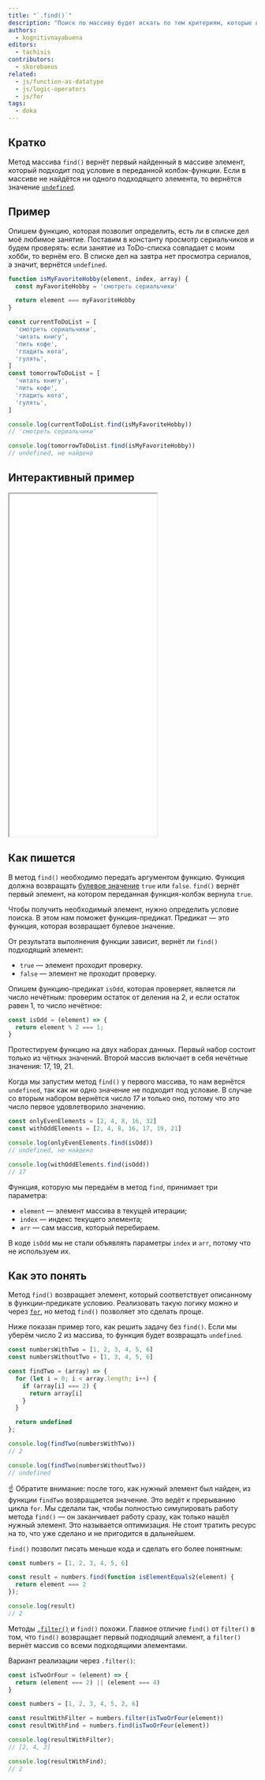 ```yaml
---
title: "`.find()`"
description: "Поиск по массиву будет искать по тем критериям, которые вы придумали."
authors:
  - kognitivnayabuena
editors:
  - tachisis
contributors:
  - skorobaeus
related:
  - js/function-as-datatype
  - js/logic-operators
  - js/for
tags:
  - doka
---
```


## Кратко

Метод массива `find()` вернёт первый найденный в массиве элемент, который подходит под условие в переданной колбэк-функции. Если в массиве не найдётся ни одного подходящего элемента, то вернётся значение [`undefined`](/js/undefined/).

## Пример

Опишем функцию, которая позволит определить, есть ли в списке дел моё любимое занятие. Поставим в константу просмотр сериальчиков и будем проверять: если занятие из ToDo-списка совпадает с моим хобби, то вернём его. В списке дел на завтра нет просмотра сериалов, а значит, вернётся `undefined`.

```js
function isMyFavoriteHobby(element, index, array) {
  const myFavoriteHobby = 'смотреть сериальчики'

  return element === myFavoriteHobby
}

const currentToDoList = [
  'смотреть сериальчики',
  'читать книгу',
  'пить кофе',
  'гладить кота',
  'гулять',
]
const tomorrowToDoList = [
  'читать книгу',
  'пить кофе',
  'гладить кота',
  'гулять',
]

console.log(currentToDoList.find(isMyFavoriteHobby))
// 'смотреть сериальчики'

console.log(tomorrowToDoList.find(isMyFavoriteHobby))
// undefined, не найдено
```

## Интерактивный пример

<iframe title="Работа метода массива filter — Array.find — Дока" src="demos/index/" height="695"></iframe>

## Как пишется

В метод `find()` необходимо передать аргументом функцию. Функция должна возвращать [булевое значение](/js/boolean/) `true` или `false`. `find()` вернёт первый элемент, на котором переданная функция-колбэк вернула `true`.

Чтобы получить необходимый элемент, нужно определить условие поиска. В этом нам поможет функция-предикат. Предикат — это функция, которая возвращает булевое значение.

От результата выполнения функции зависит, вернёт ли `find()` подходящий элемент:

- `true` — элемент проходит проверку.
- `false` — элемент не проходит проверку.

Опишем функцию-предикат `isOdd`, которая проверяет, является ли число нечётным: проверим остаток от деления на 2, и если остаток равен 1, то число нечётное:

```js
const isOdd = (element) => {
  return element % 2 === 1;
}
```
Протестируем функцию на двух наборах данных. Первый набор состоит только из чётных значений. Второй массив включает в себя нечётные значения: 17, 19, 21.

Когда мы запустим метод `find()` у первого массива, то нам вернётся `undefined`, так как ни одно значение не подходит под условие. В случае со вторым набором вернётся число _17_ и только оно, потому что это число первое удовлетворило значению.

```js
const onlyEvenElements = [2, 4, 8, 16, 32]
const withOddElements = [2, 4, 8, 16, 17, 19, 21]

console.log(onlyEvenElements.find(isOdd))
// undefined, не найдено

console.log(withOddElements.find(isOdd))
// 17
```

Функция, которую мы передаём в метод `find`, принимает три параметра:

- `element` — элемент массива в текущей итерации;
- `index` — индекс текущего элемента;
- `arr` — сам массив, который перебираем.

В коде `isOdd` мы не стали объявлять параметры `index` и `arr`, потому что не используем их.

## Как это понять

Метод `find()` возвращает элемент, который соответствует описанному в функции-предикате условию. Реализовать такую логику можно и через [`for`](/js/for/), но метод `find()` позволяет это сделать проще.

Ниже показан пример того, как решить задачу без `find()`. Если мы уберём число 2 из массива, то функция будет возвращать `undefined`.

```js
const numbersWithTwo = [1, 2, 3, 4, 5, 6]
const numbersWithoutTwo = [1, 3, 4, 5, 6]

const findTwo = (array) => {
  for (let i = 0; i < array.length; i++) {
    if (array[i] === 2) {
      return array[i]
    }
  }

  return undefined
};

console.log(findTwo(numbersWithTwo))
// 2

console.log(findTwo(numbersWithoutTwo))
// undefined
```

☝️ Обратите внимание: после того, как нужный элемент был найден, из функции `findTwo` возвращается значение. Это ведёт к прерыванию цикла `for`. Мы сделали так, чтобы полностью симулировать работу метода `find()` — он заканчивает работу сразу, как только нашёл нужный элемент. Это называется оптимизация. Не стоит тратить ресурс на то, что уже сделано и не пригодится в дальнейшем.


`find()` позволит писать меньше кода и сделать его более понятным:

```js
const numbers = [1, 2, 3, 4, 5, 6]

const result = numbers.find(function isElementEquals2(element) {
  return element === 2
});

console.log(result)
// 2
```

Методы [`.filter()`](/js/array-filter/) и `find()` похожи. Главное отличие `find()` от `filter()` в том, что `find()` возвращает первый подходящий элемент, а `filter()` вернёт массив со всеми подходящими элементами.

Вариант реализации через `.filter()`:

```js
const isTwoOrFour = (element) => {
  return (element === 2) || (element === 4)
}

const numbers = [1, 2, 3, 4, 5, 2, 6]

const resultWithFilter = numbers.filter(isTwoOrFour(element))
const resultWithFind = numbers.find(isTwoOrFour(element))

console.log(resultWithFilter);
// [2, 4, 2]

console.log(resultWithFind);
// 2
```
